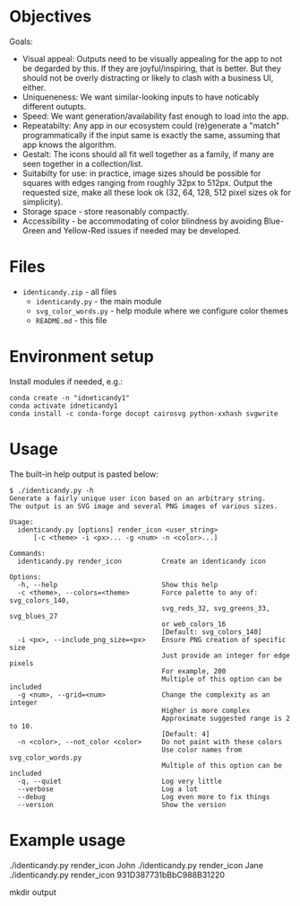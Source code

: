 # Objectives

Goals:
- Visual appeal: Outputs need to be visually appealing for the app to not be degarded by this. If they are joyful/inspiring, that is better.  But they should not be overly distracting or likely to clash with a business UI, either.
- Uniqueneness: We want similar-looking inputs to have noticably different outupts.
- Speed: We want generation/availability fast enough to load into the app.
- Repeatabilty: Any app in our ecosystem could (re)generate a "match" programmatically if the input same is exactly the same, assuming that app knows the algorithm.
- Gestalt: The icons should all fit well together as a family, if many are seen together in a collection/list.
- Suitabilty for use: in practice, image sizes should be possible for squares with edges ranging from roughly 32px to 512px.  Output the requested size, make all these look ok (32, 64, 128, 512 pixel sizes ok for simplicity).
- Storage space - store reasonably compactly.
- Accessibility - be accommodating of color blindness by avoiding Blue-Green and Yellow-Red issues if needed may be developed.


# Files
- `identicandy.zip` - all files
  - `identicandy.py` - the main module
  - `svg_color_words.py` - help module where we configure color themes
  - `README.md` - this file


# Environment setup

Install modules if needed, e.g.:

```
conda create -n "idneticandy1"
conda activate idneticandy1
conda install -c conda-forge docopt cairosvg python-xxhash svgwrite
```


# Usage

The built-in help output is pasted below:

```
$ ./identicandy.py -h
Generate a fairly unique user icon based on an arbitrary string.
The output is an SVG image and several PNG images of various sizes.

Usage:
  identicandy.py [options] render_icon <user_string>
      [-c <theme> -i <px>... -g <num> -n <color>...]

Commands:
  identicandy.py render_icon          Create an identicandy icon

Options:
  -h, --help                          Show this help
  -c <theme>, --colors=<theme>        Force palette to any of: svg_colors_140,
                                      svg_reds_32, svg_greens_33, svg_blues_27
                                      or web_colors_16
                                      [Default: svg_colors_140]
  -i <px>, --include_png_size=<px>    Ensure PNG creation of specific size
                                      Just provide an integer for edge pixels
                                      For example, 200
                                      Multiple of this option can be included
  -g <num>, --grid=<num>              Change the complexity as an integer
                                      Higher is more complex
                                      Approximate suggested range is 2 to 10.
                                      [Default: 4]
  -n <color>, --not_color <color>     Do not paint with these colors
                                      Use color names from svg_color_words.py
                                      Multiple of this option can be included
  -q, --quiet                         Log very little
  --verbose                           Log a lot
  --debug                             Log even more to fix things
  --version                           Show the version
```

# Example usage
./identicandy.py render_icon John
./identicandy.py render_icon Jane
./identicandy.py render_icon 931D387731bBbC988B31220

mkdir output
